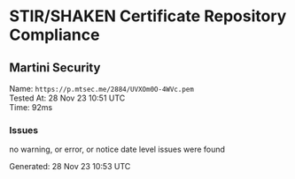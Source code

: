 # STIR/SHAKEN Certificate Repository Compliance

## Martini Security

Name: `https://p.mtsec.me/2884/UVXOm0O-4WVc.pem`\
Tested At: 28 Nov 23 10:51 UTC\
Time: 92ms

### Issues

no warning, or error, or notice date level issues were found

Generated: 28 Nov 23 10:53 UTC
